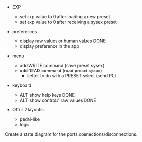 - EXP
    - set exp value to 0 after loading a new preset
    - set exp value to 0 after receiving a sysex preset

- preferences
    - display raw values or human values    DONE 
    - display preference in the app

- menu
    - add WRITE command (save preset sysex)
    - add READ command (read preset sysex)
        - better to do with a PRESET select (send PC)

- keyboard
    - ALT: show help keys   DONE
    - ALT: show controls' raw values    DONE

- Offrir 2 layouts:
    - pedal-like
    - logic

Create a state diagram for the ports connections/disconnections.    
